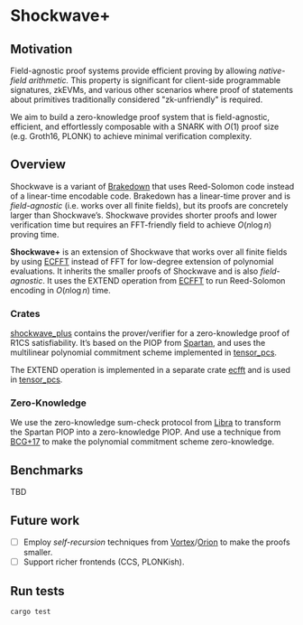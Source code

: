# Shockwave+

## Motivation

Field-agnostic proof systems provide efficient proving by allowing *native-field arithmetic.* This property is significant for client-side programmable signatures, zkEVMs, and various other scenarios where proof of statements about primitives traditionally considered "zk-unfriendly" is required.

We aim to build a zero-knowledge proof system that is field-agnostic, efficient, and effortlessly composable with a SNARK with $O (1)$ proof size (e.g. Groth16, PLONK) to achieve minimal verification complexity.

## Overview

Shockwave is a variant of [Brakedown](https://eprint.iacr.org/2021/1043) that uses Reed-Solomon code instead of a linear-time encodable code. Brakedown has a linear-time prover and is *field-agnostic* (i.e. works over all finite fields), but its proofs are concretely larger than Shockwave’s. Shockwave provides shorter proofs and lower verification time but requires an FFT-friendly field to achieve $O (n\log{n})$ proving time. 

**Shockwave+** is an extension of Shockwave that works over all finite fields by using [ECFFT](https://arxiv.org/pdf/2107.08473.pdf) instead of FFT for low-degree extension of polynomial evaluations. It inherits the smaller proofs of Shockwave and is also *field-agnostic*. It uses the EXTEND operation from [ECFFT](https://arxiv.org/pdf/2107.08473.pdf) to run Reed-Solomon encoding in $O (n\log{n})$ time.

### Crates

[shockwave_plus](/shockwave_plus/) contains the prover/verifier for a zero-knowledge proof of R1CS satisfiability. It’s based on the PIOP from [Spartan](https://eprint.iacr.org/2019/550.pdf), and uses the multilinear polynomial commitment scheme implemented in [tensor_pcs](/tensor_pcs/).

The EXTEND operation is implemented in a separate crate [ecfft](https://github.com/DanTehrani/ecfft) and is used in [tensor_pcs](/tensor_pcs/).

### Zero-Knowledge

We use the zero-knowledge sum-check protocol from [Libra](https://eprint.iacr.org/2019/317.pdf) to transform the Spartan PIOP into a zero-knowledge PIOP. And use a technique from [BCG+17](https://eprint.iacr.org/2017/872.pdf) to make the polynomial commitment scheme zero-knowledge.


## Benchmarks

TBD

## Future work
- [ ]  Employ *self-recursion* techniques from [Vortex](https://eprint.iacr.org/2022/1633.pdf)/[Orion](https://eprint.iacr.org/2022/1010.pdf) to make the proofs smaller.
- [ ]  Support richer frontends (CCS, PLONKish).

## Run tests
```bash
cargo test
```
